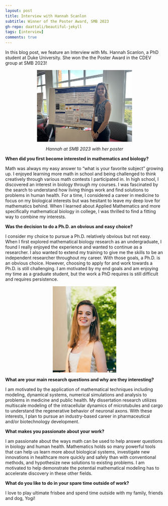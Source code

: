 ```yaml
---
layout: post
title: Interview with Hannah Scanlon
subtitle: Winner of the Poster Award, SMB 2023
gh-repo: daattali/beautiful-jekyll
tags: [interview]
comments: true
---
```


In this blog post, we feature an Interview with Ms. Hannah Scanlon, a PhD student at Duke University. She won the the Poster Award in the CDEV group at SMB 2023!

<!--<p align="center"><img src="/uploads/blog_images/scanlon/IMG_4203.jpg" alt="" style="display: block; margin-left: auto; margin-right: auto; width: 60%;" /></p>-->
<!--<p align="center"><i>Hannah (middle) with Veronica Ciocanel (left) and Anna Nelson (right) at SMB 2023</i></p>-->

<p align="center"><img src="/uploads/blog_images/scanlon/IMG_5770.jpg" alt="" style="display: block; margin-left: auto; margin-right: auto; width: 60%;" /></p>
<p align="center"><i>Hannah at SMB 2023 with her poster</i></p>

**When did you first become interested in mathematics and biology?**

Math was always my easy answer to “what is your favorite subject” growing up. I enjoyed learning more math in school and being challenged to think creatively through various math contests I participated in. In high school, I discovered an interest in biology through my courses. I was fascinated by the search to understand how living things work and find solutions to problems in human health. For a time, I considered a career in medicine to focus on my biological interests but was hesitant to leave my deep love for mathematics behind. When I learned about Applied Mathematics and more specifically mathematical biology in college, I was thrilled to find a fitting way to combine my interests.  

**Was the decision to do a Ph.D. an obvious and easy choice?**

I consider my choice to pursue a Ph.D. relatively obvious but not easy. When I first explored mathematical biology research as an undergraduate, I found I really enjoyed the experience and wanted to continue as a researcher. I also wanted to extend my training to give me the skills to be an independent researcher throughout my career. With those goals, a Ph.D. is an obvious choice. However, choosing to apply for and work towards a Ph.D. is still challenging. I am motivated by my end goals and am enjoying my time as a graduate student, but the work a PhD requires is still difficult and requires persistence. 

<p align="center"><img src="/uploads/blog_images/scanlon/IMG_88642.jpg" alt="" style="display: block; margin-left: auto; margin-right: auto; width: 40%;" /></p>
<!--<p align="center"><i>Stanford’s James H. Clark Center, where I worked for six years as a Ph.D. student</i></p>-->

**What are your main research questions and why are they interesting?**

I am motivated by the application of mathematical techniques including modeling, dynamical systems, numerical simulations and analysis to problems in medicine and public health. My dissertation research utilizes multiscale modeling of the intracellular dynamics of microtubules and cargo to understand the regenerative behavior of neuronal axons. With these interests, I plan to pursue an industry-based career in ​pharmaceutical and/or biotechnology development.  


**What makes you passionate about your work?**

I am passionate about the ways math can be used to help answer questions in biology and human health. Mathematics holds so many powerful tools that can help us learn more about biological systems, investigate new innovations in healthcare more quickly and safely than with conventional methods, and hypothesize new solutions to existing problems. I am motivated to help demonstrate the potential mathematical modeling has to accelerate discovery in these other fields. 

**What do you like to do in your spare time outside of work?**

I love to play ultimate frisbee and spend time outside with my family, friends and dog, Yogi! 
